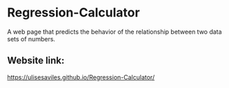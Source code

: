 # Regression-Calculator
A web page that predicts the behavior of the relationship between two data sets of numbers.
## Website link:
https://ulisesaviles.github.io/Regression-Calculator/
